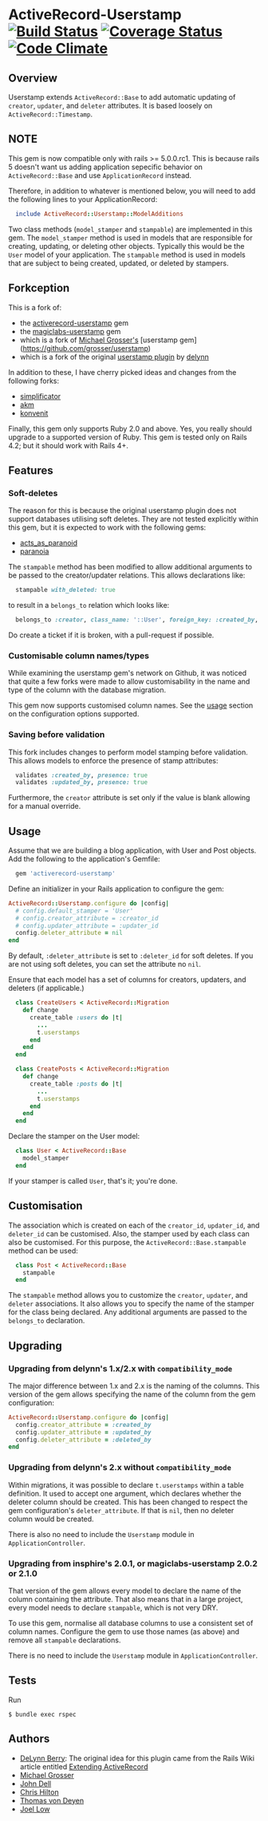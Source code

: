 # ActiveRecord-Userstamp [![Build Status](https://travis-ci.org/lowjoel/activerecord-userstamp.svg)](https://travis-ci.org/lowjoel/activerecord-userstamp) [![Coverage Status](https://coveralls.io/repos/lowjoel/activerecord-userstamp/badge.svg?branch=master&service=github)](https://coveralls.io/github/lowjoel/activerecord-userstamp?branch=master) [![Code Climate](https://codeclimate.com/github/lowjoel/activerecord-userstamp/badges/gpa.svg)](https://codeclimate.com/github/lowjoel/activerecord-userstamp)

## Overview

Userstamp extends `ActiveRecord::Base` to add automatic updating of `creator`, `updater`, and 
`deleter` attributes. It is based loosely on `ActiveRecord::Timestamp`.

## NOTE
This gem is now compatible only with rails >= 5.0.0.rc1. This is because rails 5 doesn't want
us adding application sepecific behavior on `ActiveRecord::Base` and use `ApplicationRecord` instead.

Therefore, in addition to whatever is mentioned below, you will need to add the following lines 
to your ApplicationRecord:
```ruby
  include ActiveRecord::Userstamp::ModelAdditions
```

Two class methods (`model_stamper` and `stampable`) are implemented in this gem. The `model_stamper`
method is used in models that are responsible for creating, updating, or deleting other objects.
Typically this would be the `User` model of your application. The `stampable` method is used in 
models that are subject to being created, updated, or deleted by stampers.

## Forkception

This is a fork of:

 - the [activerecord-userstamp](https://github.com/lowjoel/activerecord-userstamp) gem
 - the [magiclabs-userstamp](https://github.com/magiclabs/userstamp) gem
 - which is a fork of [Michael Grosser's](https://github.com/grosser)
   [userstamp gem] (https://github.com/grosser/userstamp) 
 - which is a fork of the original [userstamp plugin](https://github.com/delynn/userstamp) by
   [delynn](https://github.com/delynn)

In addition to these, I have cherry picked ideas and changes from the following forks:

 - [simplificator](https://github.com/simplificator/userstamp)
 - [akm](https://github.com/akm/magic_userstamp)
 - [konvenit](https://github.com/konvenit/userstamp)

Finally, this gem only supports Ruby 2.0 and above. Yes, you really should upgrade to a supported
version of Ruby. This gem is tested only on Rails 4.2; but it should work with Rails 4+.

## Features
### Soft-deletes
The reason for this is because the original userstamp plugin does not support databases utilising
soft deletes. They are not tested explicitly within this gem, but it is expected to work with the
following gems:

 - [acts_as_paranoid](https://github.com/ActsAsParanoid/acts_as_paranoid)
 - [paranoia](https://github.com/radar/paranoia)

The `stampable` method has been modified to allow additional arguments to be passed to the 
creator/updater relations. This allows declarations like:

```ruby
  stampable with_deleted: true
```

to result in a `belongs_to` relation which looks like:

```ruby
  belongs_to :creator, class_name: '::User', foreign_key: :created_by, with_deleted: true
```

Do create a ticket if it is broken, with a pull-request if possible.  

### Customisable column names/types
While examining the userstamp gem's network on Github, it was noticed that quite a few forks were
made to allow customisability in the name and type of the column with the database migration.

This gem now supports customised column names. See the [usage](#usage) section on the
configuration options supported.

### Saving before validation
This fork includes changes to perform model stamping before validation. This allows models to
enforce the presence of stamp attributes:

```ruby
  validates :created_by, presence: true
  validates :updated_by, presence: true
```

Furthermore, the `creator` attribute is set only if the value is blank allowing for a manual
override.

## Usage
Assume that we are building a blog application, with User and Post objects. Add the following 
to the application's Gemfile:

```ruby
  gem 'activerecord-userstamp'
```

Define an initializer in your Rails application to configure the gem:

```ruby
ActiveRecord::Userstamp.configure do |config|
  # config.default_stamper = 'User'
  # config.creator_attribute = :creator_id
  # config.updater_attribute = :updater_id
  config.deleter_attribute = nil
end
```

By default, `:deleter_attribute` is set to `:deleter_id` for soft deletes. If you are not using
soft deletes, you can set the attribute no `nil`.

Ensure that each model has a set of columns for creators, updaters, and deleters (if applicable.)

```ruby
  class CreateUsers < ActiveRecord::Migration
    def change
      create_table :users do |t|
        ...
        t.userstamps
      end
    end
  end

  class CreatePosts < ActiveRecord::Migration
    def change
      create_table :posts do |t|
        ...
        t.userstamps
      end
    end
  end
```

Declare the stamper on the User model:

```ruby
  class User < ActiveRecord::Base
    model_stamper
  end
```

If your stamper is called `User`, that's it; you're done.

## Customisation
The association which is created on each of the `creator_id`, `updater_id`, and `deleter_id` can
be customised. Also, the stamper used by each class can also be customised. For this purpose, the
 `ActiveRecord::Base.stampable` method can be used:

```ruby
  class Post < ActiveRecord::Base
    stampable
  end
```

The `stampable` method allows you to customize the `creator`, `updater`, and `deleter` associations.
It also allows you to specify the name of the stamper for the class being declared. Any additional
arguments are passed to the `belongs_to` declaration.

## Upgrading
### Upgrading from delynn's 1.x/2.x with `compatibility_mode`
The major difference between 1.x and 2.x is the naming of the columns. This version of the gem 
allows specifying the name of the column from the gem configuration:

```ruby
ActiveRecord::Userstamp.configure do |config|
  config.creator_attribute = :created_by
  config.updater_attribute = :updated_by
  config.deleter_attribute = :deleted_by
end
```

### Upgrading from delynn's 2.x without `compatibility_mode`
Within migrations, it was possible to declare `t.userstamps` within a table definition. It used
to accept one argument, which declares whether the deleter column should be created. This has
been changed to respect the gem configuration's `deleter_attribute`. If that is `nil`, then no
deleter column would be created.

There is also no need to include the `Userstamp` module in `ApplicationController`.

### Upgrading from insphire's 2.0.1, or magiclabs-userstamp 2.0.2 or 2.1.0

That version of the gem allows every model to declare the name of the column containing the
attribute. That also means that in a large project, every model needs to declare `stampable`,
which is not very DRY.

To use this gem, normalise all database columns to use a consistent set of column names.
Configure the gem to use those names (as above) and remove all `stampable` declarations.

There is no need to include the `Userstamp` module in `ApplicationController`.

## Tests
Run

    $ bundle exec rspec

## Authors
 - [DeLynn Berry](http://delynnberry.com/): The original idea for this plugin came from the Rails
   Wiki article entitled
   [Extending ActiveRecord](http://wiki.rubyonrails.com/rails/pages/ExtendingActiveRecordExample)
 - [Michael Grosser](http://pragmatig.com)
 - [John Dell](http://blog.spovich.com/)
 - [Chris Hilton](https://github.com/chrismhilton)
 - [Thomas von Deyen](https://github.com/tvdeyen)
 - [Joel Low](http://joelsplace.sg)
